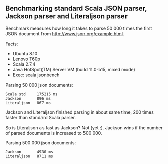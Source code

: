Benchmarking standard Scala JSON parser, Jackson parser and Literaljson parser
------------------------------------------------------------------------------

Benchmark measures how long it takes to parse 50 000 times the first JSON document
from http://www.json.org/example.html. 

Facts:

* Ubuntu 8.10
* Lenovo T60p
* Scala 2.7.4
* Java HotSpot(TM) Server VM (build 11.0-b15, mixed mode)
* Exec: scala jsonbench

Parsing 50 000 json documents:

    Scala std	  175215 ms
    Jackson       896 ms
    Literaljson	  867 ms

Jackson and Literaljson finished parsing in about same time, 200 times faster than standard Scala parser.

So is Literaljson as fast as Jackson? Not (yet :). Jackson wins if the number of parsed 
documents is increased to 500 000.

Parsing 500 000 json documents:

    Jackson       4930 ms
    Literaljson   8711 ms

